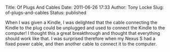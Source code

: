 Title: Of Plugs And Cables
Date: 2011-06-26 17:33
Author: Tony Locke
Slug: of-plugs-and-cables
Status: published

When I was given a Kindle, I was delighted that the cable connecting the Kindle to the plug could be unplugged and used to connect the Kindle to the computer! I thought this a great breakthrough and thought that everything should work like that. I was surprised therefore when my Nexus S had a fixed power cable, and then another cable to connect it to the computer.
